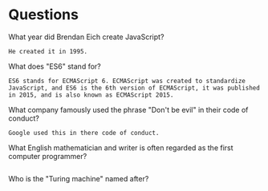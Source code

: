 # Questions

What year did Brendan Eich create JavaScript?

```
He created it in 1995.
```

What does "ES6" stand for?

```
ES6 stands for ECMAScript 6. ECMAScript was created to standardize JavaScript, and ES6 is the 6th version of ECMAScript, it was published in 2015, and is also known as ECMAScript 2015.
```

What company famously used the phrase "Don't be evil" in their code of conduct?

```
Google used this in there code of conduct.
```

What English mathematician and writer is often regarded as the first computer programmer?

```

```

Who is the "Turing machine" named after?

```

```
